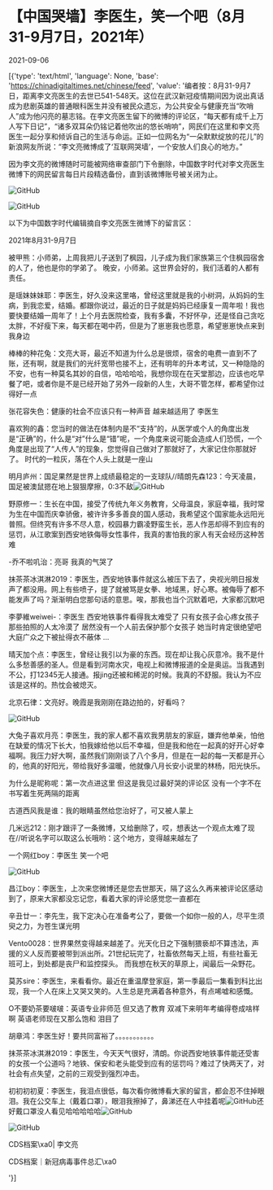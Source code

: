 # 【中国哭墙】李医生，笑一个吧（8月31-9月7日，2021年）

2021-09-06

[{'type': 'text/html', 'language': None, 'base': 'https://chinadigitaltimes.net/chinese/feed', 'value': '编者按：8月31-9月7日，距离李文亮医生的去世已541-548天。这位在武汉新冠疫情期间因为说出真话成为悲剧英雄的普通眼科医生并没有被民众遗忘，为公共安全与健康充当“吹哨人”成为他闪亮的墓志铭。在李文亮医生留下的微博的评论区，“每天都有成千上万人写下日记”，“诸多双耳朵仍铭记着他吹出的悠长哨响”，网民们在这里和李文亮医生一起分享和倾诉自己的生活与命运。正如一位网名为“一朵默默绽放的花儿”的新浪网友所说：“李文亮微博成了‘互联网哭墙’，一个安放人们良心的地方。”

因为李文亮的微博随时可能被网络审查部门下令删除，中国数字时代对李文亮医生微博下的网民留言每日片段精选备份，直到该微博账号被关闭为止。

![GitHub](https://chinadigitaltimes.net/chinese/files/2020/03/Screenshot-2020-03-13-10.48.21.png)

![GitHub](https://chinadigitaltimes.net/chinese/files/2020/03/Screenshot-2020-03-15-11.01.33.png)

以下为中国数字时代编辑摘自李文亮医生微博下的留言区：

2021年8月31-9月7日

被甲熊：小师弟，上周我把儿子送到了枫园，儿子成为我们家族第三个住枫园宿舍的人了，他也是你的学弟了。 晚安，小师弟。这世界会好的，我们活着的人都有责任。

是瑶妹妹妹耶：李医生，好久没来这里咯，曾经这里就是我的小树洞，从妈妈的生病，到我恋爱，结婚。都跟你说过，最近的日子就是妈妈已经康复一周年啦！我也要快要结婚一周年了！上个月去医院检查，我有多囊，不好怀孕，还是怪自己贪吃太胖，不好瘦下来，每天都在喝中药，但是为了崽崽我也愿意，希望崽崽快点来到我身边

棒棒的种花兔：文亮大哥，最近不知道为什么总是很烦，宿舍的电费一直到不了账，还有啊，就是我们的光纤宽带也接不上，还有明年的升本考试，又一种隐隐的不安，也有一种莫名其妙的自信，哈哈哈哈，我想你现在在天堂那边，应该也吃早餐了吧，或者你是不是已经开始了另外一段新的人生，大哥不管怎样，都希望你过得好一点

张花容失色：健康的社会不应该只有一种声音 越来越适用了 李医生

喜欢狗的鑫：您当时的做法在体制内是不“支持”的，从医学或个人的角度出发是“正确”的，什么是“对”什么是“错”呢，一个角度来说可能会造成人们恐慌，一个角度是出现了“人传人”的现象，您觉得自己做对了那就好了，大家记住你那就好了。 时代的一粒灰，落在个人头上就是一座山

明月庐州：国足果然是世界上成绩最稳定的一支球队//晴朗先森123：今天凌晨，国足被澳鼠摁在地上狠狠摩擦，0:3不敌![GitHub](https://img.t.sinajs.cn/t4/appstyle/expression/ext/normal/6e/2018new_leimu_org.png)

野原修一：生长在中国，接受了传统九年义务教育，父母温良，家庭幸福，我时常为生在中国而庆幸骄傲，被许许多多善良的国人感动，我希望这个国家能永远阳光普照。但终究有许多不尽人意，校园暴力霸凌野蛮生长，恶人作恶却得不到应有的惩罚，从江歌案到西安地铁侮辱女性事件，我真的害怕我的家人有天会经历这种苦难

-乔不啦叽治：亮哥 我真的气哭了 

抹茶茶冰淇淋2019：李医生，西安地铁事件就这么被压下去了，央视光明日报发声了都没用。网上有些喷子，提了就被骂是女拳、地域黑，好心寒。被侮辱了都不能发声了吗？渐渐明白您那句话的意思。唉，那我也当个沉默着吧，大家都沉默吧

李夢維weiwei-：李医生 西安地铁事件看得我太难受了 只有女孩子会心疼女孩子 那些拍照的人太冷漠了 居然没有一个人前去保护那个女孩子 她当时肯定很绝望吧 大庭广众之下被扯得衣不蔽体 &#8230;

晴天加个点：李医生，曾经让我引以为豪的东西。现在却让我心灰意冷。我不是什么多愁善感的圣人。但是看到河南水灾，电视上和微博报道的全是奥运。当我遇到不公，打12345无人接通。报jing还被和稀泥的时候。我真的不舒服。我认为不应该是这样的。热忱会被熄灭。

北京石律：文亮好。晚霞是我刚刚在路边拍的，好看吗？ 

![GitHub](https://chinadigitaltimes.net/chinese/files/2021/09/image-1630660961673.png)

大兔子喜欢月亮：李医生，我的家人都不喜欢我男朋友的家庭，嫌弃他单亲，怕他在缺爱的情况下长大，怕我嫁给他以后不幸福，但是我和他在一起真的好开心好幸福啊。我压力好大啊，虽然我们刚刚谈了八个多月，但是在一起的每一天都是开心的，他真的好阳光，带给我好多温暖，他就像八月长安小说里的林杨，阳光快乐。

为什么是昵称呢：第一次点进这里 但这是我见过最好哭的评论区 没有一个字不在书写着生死两隔的距离

古道西风我是谁：我的眼睛虽然给您治好了，可又被人蒙上

几米远212：刚才跟评了一条微博，又给删除了，哎，想表达一个观点太难了现在//听说名字可以取这么长哦哟：这个地方，变得越来越左了

一个网红boy：李医生 笑一个吧 

![GitHub](https://chinadigitaltimes.net/chinese/files/2021/09/image-1630661028014.png)

昌江boy：李医生，上次来您微博还是您去世那天，隔了这么久再来被评论区感动到了，原来大家都没忘记您，看着大家的评论感觉您一直都在

辛丑廿一：李先生，我下定决心在准备考公了，要做一个如你一般的人，尽平生须臾之力，为苍生谋光明

Vento0028：世界果然变得越来越差了。光天化日之下强制猥亵却不算违法，声援的义人反而要被带到派出所。21世纪玩完了，社畜依然每天上班，有些社畜无班可上，到处都是丧尸和监控探头。 而我想在秋天的草原上，闻最后一朵野花。

莫苏sire：李医生，来看看你。最近在重温摩登家庭，第一季最后一集看到科比出现，我一个人在床上又哭又笑的。人生总是充满着各种意外，有点唏嘘和感慨。

O不要奶茶要啵啵：英语专业非师范 但又选了教育 双减下来明年考编得卷成啥样啊 英语老师现在又那么饱和 泪目了

胡章鸿：李医生好！要共同富裕了。。。。。。。。。。。

抹茶茶冰淇淋2019：李医生，今天天气很好，清朗。你说西安地铁事件能还受害的女孩一个公道吗？地铁、保安和老头能受到应有的惩罚吗？难过了快两天了，对社会有点失望，之前的三观受到强烈冲击。

初初初初夏：李医生，我泪点很低，每次看你微博看大家的留言，都会忍不住掉眼泪。我在公交车上（戴着口罩），眼泪我擦掉了，鼻涕还在人中挂着呢![GitHub](https://face.t.sinajs.cn/t4/appstyle/expression/ext/normal/49/2018new_chijing_org.png)还好戴口罩没人看见哈哈哈哈哈![GitHub](https://face.t.sinajs.cn/t4/appstyle/expression/ext/normal/83/2018new_kuxiao_org.png)



![GitHub](https://chinadigitaltimes.net/chinese/files/2020/03/37-150x150.jpg)

CDS档案\xa0| 李文亮

CDS档案｜新冠病毒事件总汇\xa0

'}]